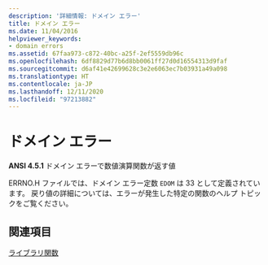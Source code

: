 ```yaml
---
description: '詳細情報: ドメイン エラー'
title: ドメイン エラー
ms.date: 11/04/2016
helpviewer_keywords:
- domain errors
ms.assetid: 67faa973-c872-40bc-a25f-2ef5559db96c
ms.openlocfilehash: 6df8829d77b6d8bb0061ff27d0d16554313d9faf
ms.sourcegitcommit: d6af41e42699628c3e2e6063ec7b03931a49a098
ms.translationtype: HT
ms.contentlocale: ja-JP
ms.lasthandoff: 12/11/2020
ms.locfileid: "97213882"
---
```

# <a name="domain-errors"></a>ドメイン エラー

**ANSI 4.5.1** ドメイン エラーで数値演算関数が返す値

ERRNO.H ファイルでは、ドメイン エラー定数 `EDOM` は 33 として定義されています。  戻り値の詳細については、エラーが発生した特定の関数のヘルプ トピックをご覧ください。

## <a name="see-also"></a>関連項目

[ライブラリ関数](../c-language/library-functions.md)
